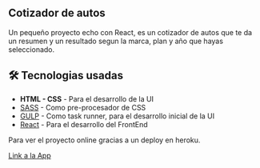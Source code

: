 ## Cotizador de autos

Un pequeño proyecto echo con React, es un cotizador de autos que te da un resumen y un resultado segun la marca, plan y año que hayas seleccionado.

## 🛠️ Tecnologias usadas

* **HTML - CSS** - Para el desarrollo de la UI
* [SASS](https://sass-lang.com/) - Como pre-procesador de CSS 
* [GULP](https://gulpjs.com/) - Como task runner, para el desarrollo inicial de la UI
* [React](https://es.reactjs.org/) - Para el desarrollo del FrontEnd

Para ver el proyecto online gracias a un deploy en heroku.

[Link a la App](https://cotizador-ezebran.herokuapp.com/)
